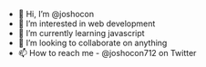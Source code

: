- 👋 Hi, I’m @joshocon
- 👀 I’m interested in web development
- 🌱 I’m currently learning javascript
- 💞️ I’m looking to collaborate on anything
- 📫 How to reach me - @joshocon712 on Twitter
